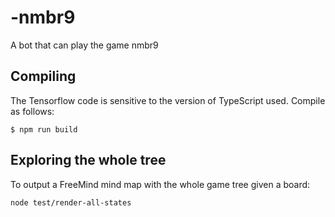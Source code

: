 # -nmbr9
A bot that can play the game nmbr9

## Compiling

The Tensorflow code is sensitive to the version
of TypeScript used. Compile as follows:

```
$ npm run build
```

## Exploring the whole tree

To output a FreeMind mind map with the whole game tree given a board:

```
node test/render-all-states
```
